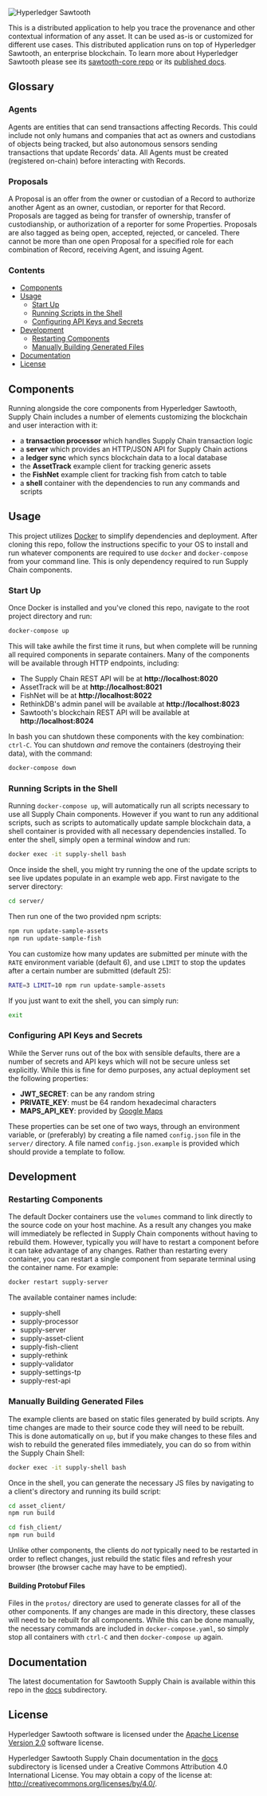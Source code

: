 
![Hyperledger Sawtooth](images/dexiLogo.png)

This is a distributed application to help you trace the provenance and other
contextual information of any asset. It can be used as-is or customized for
different use cases. This distributed application runs on top of Hyperledger
Sawtooth, an enterprise blockchain. To learn more about Hyperledger Sawtooth
please see its
[sawtooth-core repo](https://github.com/hyperledger/sawtooth-core) or its
[published docs](https://sawtooth.hyperledger.org/docs/).

## Glossary
### Agents
Agents are entities that can send transactions affecting Records. This could include not only humans and companies that act as owners and custodians of objects being tracked, but also autonomous sensors sending transactions that update Records’ data. All Agents must be created (registered on-chain) before interacting with Records.
### Proposals
A Proposal is an offer from the owner or custodian of a Record to authorize another Agent as an owner, custodian, or reporter for that Record. Proposals are tagged as being for transfer of ownership, transfer of custodianship, or authorization of a reporter for some Properties. Proposals are also tagged as being open, accepted, rejected, or canceled. There cannot be more than one open Proposal for a specified role for each combination of Record, receiving Agent, and issuing Agent.

### Contents

- [Components](#components)
- [Usage](#usage)
  - [Start Up](#start-up)
  - [Running Scripts in the Shell](#running-scripts-in-the-shell)
  - [Configuring API Keys and Secrets](#configuring-api-keys-and-secrets)
- [Development](#development)
  - [Restarting Components](#restarting-components)
  - [Manually Building Generated Files](#manually-building-generated-files)
- [Documentation](#documentation)
- [License](#license)

## Components

Running alongside the core components from Hyperledger Sawtooth, Supply Chain
includes a number of elements customizing the blockchain and user interaction
with it:

- a **transaction processor** which handles Supply Chain transaction logic
- a **server** which provides an HTTP/JSON API for Supply Chain actions
- a **ledger sync** which syncs blockchain data to a local database
- the **AssetTrack** example client for tracking generic assets
- the **FishNet** example client for tracking fish from catch to table
- a **shell** container with the dependencies to run any commands and scripts


## Usage

This project utilizes [Docker](https://www.docker.com/what-docker) to simplify
dependencies and deployment. After cloning this repo, follow the instructions
specific to your OS to install and run whatever components are required to use
`docker` and `docker-compose` from your command line. This is only dependency
required to run Supply Chain components.

### Start Up

Once Docker is installed and you've cloned this repo, navigate to the root
project directory and run:

```bash
docker-compose up
```

This will take awhile the first time it runs, but when complete will be running
all required components in separate containers. Many of the components will be
available through HTTP endpoints, including:

- The Supply Chain REST API will be at **http://localhost:8020**
- AssetTrack will be at **http://localhost:8021**
- FishNet will be at **http://localhost:8022**
- RethinkDB's admin panel will be available at **http://localhost:8023**
- Sawtooth's blockchain REST API will be available at **http://localhost:8024**

In bash you can shutdown these components with the key combination: `ctrl-C`.
You can shutdown _and_ remove the containers (destroying their data), with the
command:

```bash
docker-compose down
```

### Running Scripts in the Shell

Running `docker-compose up`, will automatically run all scripts necessary to
use all Supply Chain components. However if you want to run any additional
scripts, such as scripts to automatically update sample blockchain data, a shell
container is provided with all necessary dependencies installed. To enter the
shell, simply open a terminal window and run:

```bash
docker exec -it supply-shell bash
```

Once inside the shell, you might try running the one of the update scripts to
see live updates populate in an example web app. First navigate to the server
directory:

```bash
cd server/
```

Then run one of the two provided npm scripts:

```bash
npm run update-sample-assets
npm run update-sample-fish
```

You can customize how many updates are submitted per minute with the `RATE`
environment variable (default 6), and use `LIMIT` to stop the updates after a
certain number are submitted (default 25):

```bash
RATE=3 LIMIT=10 npm run update-sample-assets
```

If you just want to exit the shell, you can simply run:

```bash
exit
```

### Configuring API Keys and Secrets

While the Server runs out of the box with sensible defaults, there are a number
of secrets and API keys which will not be secure unless set explicitly. While
this is fine for demo purposes, any actual deployment set the following
properties:

- **JWT_SECRET**: can be any random string
- **PRIVATE_KEY**: must be 64 random hexadecimal characters
- **MAPS_API_KEY**: provided by [Google Maps](https://developers.google.com/maps/documentation/javascript/get-api-key)

These properties can be set one of two ways, through an environment variable,
or (preferably) by creating a file named `config.json` file in the `server/`
directory. A file named `config.json.example` is provided which should provide
a template to follow.

## Development

### Restarting Components

The default Docker containers use the `volumes` command to link directly to the
source code on your host machine. As a result any changes you make will
immediately be reflected in Supply Chain components without having to rebuild
them. However, typically you _will_ have to restart a component before it can
take advantage of any changes. Rather than restarting every container, you can
restart a single component from separate terminal using the container name. For
example:

```bash
docker restart supply-server
```

The available container names include:
- supply-shell
- supply-processor
- supply-server
- supply-asset-client
- supply-fish-client
- supply-rethink
- supply-validator
- supply-settings-tp
- supply-rest-api

### Manually Building Generated Files

The example clients are based on static files generated by build scripts. Any
time changes are made to their source code they will need to be rebuilt. This
is done automatically on `up`, but if you make changes to these files and wish
to rebuild the generated files immediately, you can do so from within the
Supply Chain Shell:

```bash
docker exec -it supply-shell bash
```

Once in the shell, you can generate the necessary JS files by navigating to a
client's directory and running its build script:

```bash
cd asset_client/
npm run build
```

```bash
cd fish_client/
npm run build
```

Unlike other components, the clients do _not_ typically need to be restarted in
order to reflect changes, just rebuild the static files and refresh your
browser (the browser cache may have to be emptied).

#### Building Protobuf Files

Files in the `protos/` directory are used to generate classes for all of the
other components. If any changes are made in this directory, these classes will
need to be rebuilt for all components. While this can be done manually, the
necessary commands are included in `docker-compose.yaml`, so simply stop all
containers with `ctrl-C` and then `docker-compose up` again.

## Documentation

The latest documentation for Sawtooth Supply Chain is available within this
repo in the [docs](docs) subdirectory.

## License

Hyperledger Sawtooth software is licensed under the
[Apache License Version 2.0](LICENSE) software license.

Hyperledger Sawtooth Supply Chain documentation in the [docs](docs)
subdirectory is licensed under a Creative Commons Attribution 4.0 International
License.  You may obtain a copy of the license at:
http://creativecommons.org/licenses/by/4.0/.

